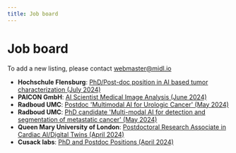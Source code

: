 ```yaml
---
title: Job board
---
```

# Job board

To add a new listing, please contact [webmaster@midl.io](mailto:webmaster@midl.io)

* **Hochschule Flensburg**: [PhD/Post-doc position in AI based tumor characterization (July 2024)](https://deepmicroscopy.org/phd-post-doc-position-in-ai-based-tumor-characterizationphd-post-doc-position-in-ai-assisted-tumor-characterization-3-years/)
* **PAICON GmbH**: [AI Scientist Medical Image Analysis (June 2024)](https://join.com/companies/paicon/11657698-deep-learning-scientist-for-medical-imaging)
* **Radboud UMC**: [Postdoc 'Multimodal AI for Urologic Cancer' (May 2024)](https://www.radboudumc.nl/en/vacancies/143282-postdoc-multimodal-ai-for-urologic-cancer)
* **Radboud UMC**: [PhD candidate 'Multi-modal AI for detection and segmentation of metastatic cancer' (May 2024)](https://www.radboudumc.nl/en/vacancies/143321-phd-candidate-multi-modal-ai-for-detection-and-segmentation-of-metastatic-cancer)
* **Queen Mary University of London**: [Postdoctoral Research Associate in Cardiac AI/Digital Twins (April 2024)](https://www.jobs.ac.uk/job/DHA808/postdoctoral-research-associate-in-cardiac-ai-digital-twins)
* **Cusack labs**: [PhD and Postdoc Positions (April 2024)](https://www.cusacklab.org/vacancies.html)